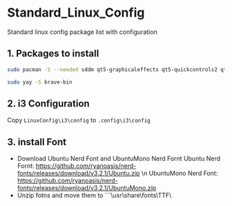 # Standard_Linux_Config
Standard linux config package list with configuration 

## 1. Packages to install
```bash
sudo pacman -S --needed sddm qt5‑graphicaleffects qt5‑quickcontrols2 qt5‑svg polybar thunar obsidian vim picom
```
```bash
sudo yay -S brave-bin 
```
## 2. i3 Configuration
Copy ```LinuxConfig\i3\config``` to ```.config\i3\config``` 

## 3. install Font
- Download Ubuntu Nerd Font and UbuntuMono Nerd Fornt
  Ubuntu Nerd Fornt: https://github.com/ryanoasis/nerd-fonts/releases/download/v3.2.1/Ubuntu.zip \n
  UbuntuMono Nerd Font: https://github.com/ryanoasis/nerd-fonts/releases/download/v3.2.1/UbuntuMono.zip
- Unzip fotns and move them to ```\usr\share\fonts\TTF\
